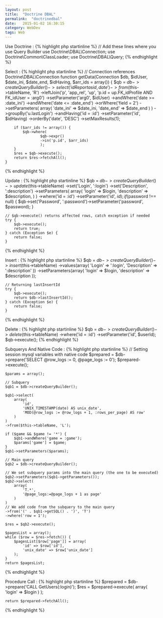 ```yaml
---
layout: post
title:  "Doctrine DBAL"
permalink:  "doctrinedbal"
date:   2015-01-02 16:30:15
category: WebDev
tags: Web
---
```

Use Doctrine
: {% highlight php startinline %}
    // Add these lines where you use Query Builder
    use Doctrine\DBAL\Connection;
    use Doctrine\Common\ClassLoader;
    use Doctrine\DBAL\Query;
{% endhighlight %}

Select
: {% highlight php startinline %}
    // Connection references Doctrine\DBAL\Connection
    function getData(Connection $db, $idUser, $date_ini, $date_end, $idHaving, $arr_ids = array()) {
        $qb = $db->createQueryBuilder()
            ->select('idReport as id, date')
            ->from($this->tableName, 'R')
            ->leftJoin('p', 'app_rel', 'up', 'p.id = up.FK_idProfile AND FK_idUser = :arg0')
            ->setParameter('arg0', $idUser)
            ->andWhere('date >= :date_ini')
            ->andWhere('date <= :date_end')
            ->orWhere('field = 2')
            ->setParameters(
                array(
                    'date_ini' => $date_ini,
                    'date_end' => $date_end
                )
            )
            ->groupBy('u.lastLogin')
            ->andHaving('id = :id')
            ->setParameter('id', $idHaving)
            ->orderBy('date', 'DESC')
            ->setMaxResults(1);

        if ($arr_ids != array()) {
            $qb->where(
                    $qb->expr()
                    ->in('p.id', $arr_ids)
                    );
        }
        $res = $qb->execute();
        return $res->fetchAll();
    }
{% endhighlight %}

Update
: {% highlight php startinline %}
    $qb = $db->createQueryBuilder()
        ->update($this->tableName)
        ->set('Login', ':login')
        ->set('Description', ':description')
        ->setParameters(
            array(
                'login'             => $login,
                'description'       => $description,
            )
        )
        ->where('id = :id')
        ->setParameter('id', $id);
    if ($password !== null) {
        $qb->set('Password', ':password')->setParameter('password', $password);
    }
    
    // $qb->execute() returns affected rows, catch exception if needed
    try {
        $qb->execute();
        return true;
    } catch (Exception $e) {
        return false;
    }
{% endhighlight %}

Insert
: {% highlight php startinline %}
    $qb = $db->createQueryBuilder()
        ->insert($this->tableName)
        ->values(array(
            'Login'             => ':login',
            'Description'       => ':description'
        ))
        ->setParameters(array(
            'login'             => $login,
            'description'       => $description
        ));
    
    // Returning lastInsertId
    try {
        $qb->execute();
        return $db->lastInsertId();
    } catch (Exception $e) {
        return false;
    }
{% endhighlight %}

Delete
: {% highlight php startinline %}
    $qb = $db->createQueryBuilder()
        ->delete($this->tableName)
        ->where('id = :id')
        ->setParameter('id', $userId);
    $qb->execute();
{% endhighlight %}

Subquerys And Native Code
: {% highlight php startinline %}
    // Setting session mysql variables with native code
    $prepared = $db->prepare('SELECT @row_logs := 0, @page_logs := 0');
    $prepared->execute();

    $params = array();

    // Subquery
    $qb1 = $db->createQueryBuilder();

    $qb1->select(
        array(
            'id',
            'UNIX_TIMESTAMP(date) AS unix_date',
            'MOD(@row_logs := @row_logs + 1, :rows_per_page) AS row'
        )
    )
    ->from($this->tableName, 'L');

    if ($game && $game != '*') {
        $qb1->andWhere('game = :game');
        $params['game'] = $game;
    }
    $qb1->setParameters($params);

    // Main query
    $qb2 = $db->createQueryBuilder();

    // We set subquery params into the main query (the one to be executed)
    $qb2->setParameters($qb1->getParameters());
    $qb2->select(
        array(
            'T.*',
            '@page_logs:=@page_logs + 1 as page'
        )
    )
    // We add code from the subquery to the main query
    ->from('(' . $qb1->getSQL() . ')', 'T')
    ->where('row = 1');

    $res = $qb2->execute();

    $pagesList = array();
    while ($row = $res->fetch()) {
        $pagesList[$row['page']] = array(
            'id' => $row['id'],
            'unix_date' => $row['unix_date']
        );
    }
    return $pagesList;
{% endhighlight %}

Procedure Call
: {% highlight php startinline %}
    $prepared = $db->prepare('CALL GetUsers(:login)');
    $res = $prepared->execute(
        array(
            'login' => $login
        )
    );

    return $prepared->fetchAll();
{% endhighlight %}

